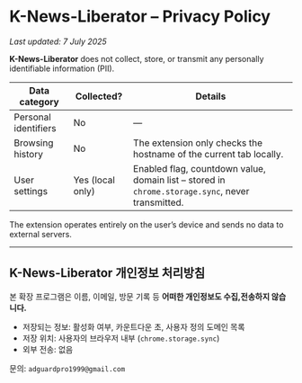 # K-News-Liberator – Privacy Policy

_Last updated: 7 July 2025_

**K-News-Liberator** does not collect, store, or transmit any personally identifiable information (PII).

| Data category | Collected? | Details |
|---------------|------------|---------|
| Personal identifiers | No | — |
| Browsing history | No | The extension only checks the hostname of the current tab locally. |
| User settings | Yes (local only) | Enabled flag, countdown value, domain list – stored in `chrome.storage.sync`, never transmitted. |

The extension operates entirely on the user’s device and sends no data to external servers.

---

## K-News-Liberator 개인정보 처리방침

본 확장 프로그램은 이름, 이메일, 방문 기록 등 **어떠한 개인정보도 수집,전송하지 않습니다.**

- 저장되는 정보: 활성화 여부, 카운트다운 초, 사용자 정의 도메인 목록  
- 저장 위치: 사용자의 브라우저 내부 (`chrome.storage.sync`)  
- 외부 전송: 없음

문의: `adguardpro1999@gmail.com`
